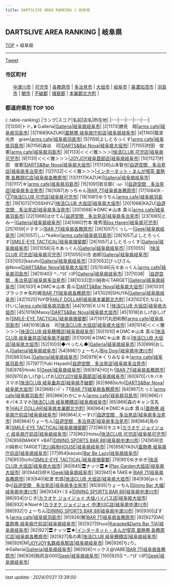 ```yaml
---
title: DARTSLIVE AREA RANKING | 岐阜県
---
```

## DARTSLIVE AREA RANKING | 岐阜県

[TOP](/darts/rank/) > 岐阜県

___

<a href="https://twitter.com/share?ref_src=twsrc%5Etfw" data-text="DARTSLIVE AREA RANKING | 岐阜県" class="twitter-share-button" data-via="DARTSLIVE" data-hashtags="DARTSLIVE" data-related="DARTSLIVE" data-show-count="false">Tweet</a>

### 市区町村

<ul>
<li style="display: inline;"><a href="/darts/rank/岐阜県/中津川市">中津川市</a> |</li>
<li style="display: inline;"><a href="/darts/rank/岐阜県/可児市">可児市</a> |</li>
<li style="display: inline;"><a href="/darts/rank/岐阜県/各務原市">各務原市</a> |</li>
<li style="display: inline;"><a href="/darts/rank/岐阜県/多治見市">多治見市</a> |</li>
<li style="display: inline;"><a href="/darts/rank/岐阜県/大垣市">大垣市</a> |</li>
<li style="display: inline;"><a href="/darts/rank/岐阜県/岐阜市">岐阜市</a> |</li>
<li style="display: inline;"><a href="/darts/rank/岐阜県/美濃加茂市">美濃加茂市</a> |</li>
<li style="display: inline;"><a href="/darts/rank/岐阜県/羽島市">羽島市</a> |</li>
<li style="display: inline;"><a href="/darts/rank/岐阜県/関市">関市</a> |</li>
<li style="display: inline;"><a href="/darts/rank/岐阜県/不破郡">不破郡</a> |</li>
<li style="display: inline;"><a href="/darts/rank/岐阜県/揖斐郡">揖斐郡</a> |</li>
<li style="display: inline;"><a href="/darts/rank/岐阜県/本巣郡北方町">本巣郡北方町</a> |</li>

</ul>

### 都道府県別 TOP 100

{:.table-ranking}
|ランク|スコア|名前|店名|所在地|
|---|---|---|---|---|
|1|1200|トド｡♛Ｇalleria|<a href="https://search.dartslive.com/jp/shop/ba6b0aafd6b0c9670d9b047a20a7ba1e">Galleria</a>|<a href="/darts/rank/岐阜県/岐阜市">岐阜県岐阜市</a>|
|2|1173|勝見　翔|<a href="https://search.dartslive.com/jp/shop/6067f8a5caa4c48c0d9b047a20a7ba1e">arms cafe</a>|<a href="/darts/rank/岐阜県/羽島市">岐阜県羽島市</a>|
|3|1168|KAZUKI|<a href="https://search.dartslive.com/jp/shop/b8a60782705326665f9f3321c1147265">亜熱帯 岐阜県庁前店</a>|<a href="/darts/rank/岐阜県/岐阜市">岐阜県岐阜市</a>|
|4|1160|龍波光彦　gram|<a href="https://search.dartslive.com/jp/shop/6067f8a5caa4c48c0d9b047a20a7ba1e">arms cafe</a>|<a href="/darts/rank/岐阜県/羽島市">岐阜県羽島市</a>|
|5|1159|よしとろっくす|<a href="https://search.dartslive.com/jp/shop/6067f8a5caa4c48c0d9b047a20a7ba1e">arms cafe</a>|<a href="/darts/rank/岐阜県/羽島市">岐阜県羽島市</a>|
|6|1156|森谷　司|<a href="https://search.dartslive.com/jp/shop/d8ef73efd8ddbd540d9b047a20a7ba1e">DARTS&Bar Nova</a>|<a href="/darts/rank/岐阜県/大垣市">岐阜県大垣市</a>|
|7|1155|村田　俊憲|<a href="https://search.dartslive.com/jp/shop/6067f8a5caa4c48c0d9b047a20a7ba1e">arms cafe</a>|<a href="/darts/rank/岐阜県/羽島市">岐阜県羽島市</a>|
|8|1133|＜＜＜雅＞＞＞|<a href="https://search.dartslive.com/jp/shop/ca7a90480bc6c737790ab824ce8730e5">快活CLUB 可児店</a>|<a href="/darts/rank/岐阜県/可児市">岐阜県可児市</a>|
|9|1131|＜＜＜雅＞＞＞|<a href="https://search.dartslive.com/jp/shop/19bf92dfd592dc99774c926eb736cb5a">JOYJOY岐阜茜部店</a>|<a href="/darts/rank/岐阜県/岐阜市">岐阜県岐阜市</a>|
|10|1127|村田　俊憲|<a href="https://search.dartslive.com/jp/shop/d8ef73efd8ddbd540d9b047a20a7ba1e">DARTS&Bar Nova</a>|<a href="/darts/rank/岐阜県/大垣市">岐阜県大垣市</a>|
|11|1126|山本智也|<a href="https://search.dartslive.com/jp/shop/44b788976a7a2ed80d9b047a20a7ba1e">自遊空間　多治見店</a>|<a href="/darts/rank/岐阜県/多治見市">岐阜県多治見市</a>|
|12|1122|＜＜＜雅＞＞＞|<a href="https://search.dartslive.com/jp/shop/68ba088f1a9aaa785f9f3321c1147265">インターネット・まんが喫茶 亜熱帯 各務原IC店</a>|<a href="/darts/rank/岐阜県/各務原市">岐阜県各務原市</a>|
|13|1117|KAZUKI|<a href="https://search.dartslive.com/jp/shop/ba6b0aafd6b0c9670d9b047a20a7ba1e">Galleria</a>|<a href="/darts/rank/岐阜県/岐阜市">岐阜県岐阜市</a>|
|13|1117|☆|<a href="https://search.dartslive.com/jp/shop/6067f8a5caa4c48c0d9b047a20a7ba1e">arms cafe</a>|<a href="/darts/rank/岐阜県/羽島市">岐阜県羽島市</a>|
|15|1091|若旦那(´･ω･`)|<a href="https://search.dartslive.com/jp/shop/44b788976a7a2ed80d9b047a20a7ba1e">自遊空間　多治見店</a>|<a href="/darts/rank/岐阜県/多治見市">岐阜県多治見市</a>|
|16|1087|おっちゃん|<a href="https://search.dartslive.com/jp/shop/ee143133ff4e8d030d9b047a20a7ba1e">BAR 71</a>|<a href="/darts/rank/岐阜県/各務原市">岐阜県各務原市</a>|
|17|1084|К - ②|<a href="https://search.dartslive.com/jp/shop/ca7a90480bc6c737790ab824ce8730e5">快活CLUB 可児店</a>|<a href="/darts/rank/岐阜県/可児市">岐阜県可児市</a>|
|18|1081|ゆうちん|<a href="https://search.dartslive.com/jp/shop/6067f8a5caa4c48c0d9b047a20a7ba1e">arms cafe</a>|<a href="/darts/rank/岐阜県/羽島市">岐阜県羽島市</a>|
|19|1072|YOSSHIY♪|<a href="https://search.dartslive.com/jp/shop/6924062aeac30a7128032249b44395af">快活CLUB 大垣店</a>|<a href="/darts/rank/岐阜県/大垣市">岐阜県大垣市</a>|
|20|1068|KAZU|<a href="https://search.dartslive.com/jp/shop/44b788976a7a2ed80d9b047a20a7ba1e">自遊空間　多治見店</a>|<a href="/darts/rank/岐阜県/多治見市">岐阜県多治見市</a>|
|20|1068|☆DMC☆山本 貴斗|<a href="https://search.dartslive.com/jp/shop/6067f8a5caa4c48c0d9b047a20a7ba1e">arms cafe</a>|<a href="/darts/rank/岐阜県/羽島市">岐阜県羽島市</a>|
|22|1066|はせてん|<a href="https://search.dartslive.com/jp/shop/44b788976a7a2ed80d9b047a20a7ba1e">自遊空間　多治見店</a>|<a href="/darts/rank/岐阜県/多治見市">岐阜県多治見市</a>|
|23|1065|とみー|<a href="https://search.dartslive.com/jp/shop/ba6b0aafd6b0c9670d9b047a20a7ba1e">Galleria</a>|<a href="/darts/rank/岐阜県/岐阜市">岐阜県岐阜市</a>|
|24|1060|竹本 隆秀|<a href="https://search.dartslive.com/jp/shop/caf8a94a0d7d448a0d9b047a20a7ba1e">Bliss Haven</a>|<a href="/darts/rank/岐阜県/可児市">岐阜県可児市</a>|
|25|1059|ドテチン|<a href="https://search.dartslive.com/jp/shop/ee143133ff4e8d030d9b047a20a7ba1e">BAR 71</a>|<a href="/darts/rank/岐阜県/各務原市">岐阜県各務原市</a>|
|26|1057|くっしー|<a href="https://search.dartslive.com/jp/shop/e37a94a12d96e2f50d9b047a20a7ba1e">Geek</a>|<a href="/darts/rank/岐阜県/岐阜市">岐阜県岐阜市</a>|
|26|1057|しぃ*kaikoi|<a href="https://search.dartslive.com/jp/shop/6067f8a5caa4c48c0d9b047a20a7ba1e">arms cafe</a>|<a href="/darts/rank/岐阜県/羽島市">岐阜県羽島市</a>|
|26|1057|よしとろっくす|<a href="https://search.dartslive.com/jp/shop/4aece8944411d887b21333aee1bd51e4">SMILE-EYE TACTICAL</a>|<a href="/darts/rank/岐阜県/揖斐郡">岐阜県揖斐郡</a>|
|26|1057|よしとろっくす|<a href="https://search.dartslive.com/jp/shop/ba6b0aafd6b0c9670d9b047a20a7ba1e">Galleria</a>|<a href="/darts/rank/岐阜県/岐阜市">岐阜県岐阜市</a>|
|30|1056|元々あっくん|<a href="https://search.dartslive.com/jp/shop/ba6b0aafd6b0c9670d9b047a20a7ba1e">Galleria</a>|<a href="/darts/rank/岐阜県/岐阜市">岐阜県岐阜市</a>|
|31|1055|ㅤ|<a href="https://search.dartslive.com/jp/shop/ca7a90480bc6c737790ab824ce8730e5">快活CLUB 可児店</a>|<a href="/darts/rank/岐阜県/可児市">岐阜県可児市</a>|
|31|1055|川合 由郎|<a href="https://search.dartslive.com/jp/shop/ba6b0aafd6b0c9670d9b047a20a7ba1e">Galleria</a>|<a href="/darts/rank/岐阜県/岐阜市">岐阜県岐阜市</a>|
|33|1052|kazuto|<a href="https://search.dartslive.com/jp/shop/ba6b0aafd6b0c9670d9b047a20a7ba1e">Galleria</a>|<a href="/darts/rank/岐阜県/岐阜市">岐阜県岐阜市</a>|
|33|1052|ぴっぴさん@Nova|<a href="https://search.dartslive.com/jp/shop/d8ef73efd8ddbd540d9b047a20a7ba1e">DARTS&Bar Nova</a>|<a href="/darts/rank/岐阜県/大垣市">岐阜県大垣市</a>|
|35|1046|元々あっくん|<a href="https://search.dartslive.com/jp/shop/6067f8a5caa4c48c0d9b047a20a7ba1e">arms cafe</a>|<a href="/darts/rank/岐阜県/羽島市">岐阜県羽島市</a>|
|36|1040|‎( ꒪⌓꒪)ﾀﾞｲｽP|<a href="https://search.dartslive.com/jp/shop/ba6b0aafd6b0c9670d9b047a20a7ba1e">Galleria</a>|<a href="/darts/rank/岐阜県/岐阜市">岐阜県岐阜市</a>|
|37|1038|ㅤ|<a href="https://search.dartslive.com/jp/shop/44b788976a7a2ed80d9b047a20a7ba1e">自遊空間　多治見店</a>|<a href="/darts/rank/岐阜県/多治見市">岐阜県多治見市</a>|
|38|1033|恋川純弥∈TARGET|<a href="https://search.dartslive.com/jp/shop/ba6b0aafd6b0c9670d9b047a20a7ba1e">Galleria</a>|<a href="/darts/rank/岐阜県/岐阜市">岐阜県岐阜市</a>|
|39|1031|☆DMC☆山本 貴斗|<a href="https://search.dartslive.com/jp/shop/d8ef73efd8ddbd540d9b047a20a7ba1e">DARTS&Bar Nova</a>|<a href="/darts/rank/岐阜県/大垣市">岐阜県大垣市</a>|
|39|1031|ブラック☆矢的魂|<a href="https://search.dartslive.com/jp/shop/ee143133ff4e8d030d9b047a20a7ba1e">BAR 71</a>|<a href="/darts/rank/岐阜県/各務原市">岐阜県各務原市</a>|
|41|1029|SHUYA|<a href="https://search.dartslive.com/jp/shop/ba6b0aafd6b0c9670d9b047a20a7ba1e">Galleria</a>|<a href="/darts/rank/岐阜県/岐阜市">岐阜県岐阜市</a>|
|42|1025|YoY@|<a href="https://search.dartslive.com/jp/shop/d69a03368e0ae639774c926eb736cb5a">HALF DOLLAR</a>|<a href="/darts/rank/岐阜県/本巣郡北方町">岐阜県本巣郡北方町</a>|
|43|1021|たなはしけいじ|<a href="https://search.dartslive.com/jp/shop/6067f8a5caa4c48c0d9b047a20a7ba1e">arms cafe</a>|<a href="/darts/rank/岐阜県/羽島市">岐阜県羽島市</a>|
|44|1019|ＫＵＮＩ|<a href="https://search.dartslive.com/jp/shop/6924062aeac30a7128032249b44395af">快活CLUB 大垣店</a>|<a href="/darts/rank/岐阜県/大垣市">岐阜県大垣市</a>|
|45|1018|Massy|<a href="https://search.dartslive.com/jp/shop/d8ef73efd8ddbd540d9b047a20a7ba1e">DARTS&Bar Nova</a>|<a href="/darts/rank/岐阜県/大垣市">岐阜県大垣市</a>|
|45|1018|おしげ@しげお|<a href="https://search.dartslive.com/jp/shop/4aece8944411d887b21333aee1bd51e4">SMILE-EYE TACTICAL</a>|<a href="/darts/rank/岐阜県/揖斐郡">岐阜県揖斐郡</a>|
|47|1017|丸田和樹|<a href="https://search.dartslive.com/jp/shop/6067f8a5caa4c48c0d9b047a20a7ba1e">arms cafe</a>|<a href="/darts/rank/岐阜県/羽島市">岐阜県羽島市</a>|
|48|1016|森谷　司|<a href="https://search.dartslive.com/jp/shop/6924062aeac30a7128032249b44395af">快活CLUB 大垣店</a>|<a href="/darts/rank/岐阜県/大垣市">岐阜県大垣市</a>|
|49|1014|＜＜＜雅＞＞＞|<a href="https://search.dartslive.com/jp/shop/f2d6e527c8d62fa9774c926eb736cb5a">快活CLUB 岐阜穂積店</a>|<a href="/darts/rank/岐阜県/岐阜市">岐阜県岐阜市</a>|
|50|1010|☆DMC☆山本 貴斗|<a href="https://search.dartslive.com/jp/shop/edca3410dee17d75a3f63593b5358cc4">快活CLUB 岐阜垂井店</a>|<a href="/darts/rank/岐阜県/不破郡">岐阜県不破郡</a>|
|51|1009|☆DMC☆山本 貴斗|<a href="https://search.dartslive.com/jp/shop/6924062aeac30a7128032249b44395af">快活CLUB 大垣店</a>|<a href="/darts/rank/岐阜県/大垣市">岐阜県大垣市</a>|
|52|1003|◆ぺったん◆|<a href="https://search.dartslive.com/jp/shop/ba6b0aafd6b0c9670d9b047a20a7ba1e">Galleria</a>|<a href="/darts/rank/岐阜県/岐阜市">岐阜県岐阜市</a>|
|53|999|おしん|<a href="https://search.dartslive.com/jp/shop/ba6b0aafd6b0c9670d9b047a20a7ba1e">Galleria</a>|<a href="/darts/rank/岐阜県/岐阜市">岐阜県岐阜市</a>|
|54|996|りょーちん|<a href="https://search.dartslive.com/jp/shop/1d9e63c1426738d4a3f63593b5358cc4">Big Door</a>|<a href="/darts/rank/岐阜県/中津川市">岐阜県中津川市</a>|
|55|983|SeL|<a href="https://search.dartslive.com/jp/shop/ba6b0aafd6b0c9670d9b047a20a7ba1e">Galleria</a>|<a href="/darts/rank/岐阜県/岐阜市">岐阜県岐阜市</a>|
|56|979|☆くりみなる☆|<a href="https://search.dartslive.com/jp/shop/6067f8a5caa4c48c0d9b047a20a7ba1e">arms cafe</a>|<a href="/darts/rank/岐阜県/羽島市">岐阜県羽島市</a>|
|57|977|Yuki Hayashi|<a href="https://search.dartslive.com/jp/shop/44b788976a7a2ed80d9b047a20a7ba1e">自遊空間　多治見店</a>|<a href="/darts/rank/岐阜県/多治見市">岐阜県多治見市</a>|
|58|976|Hiroki.S|<a href="https://search.dartslive.com/jp/shop/e37a94a12d96e2f50d9b047a20a7ba1e">Geek</a>|<a href="/darts/rank/岐阜県/岐阜市">岐阜県岐阜市</a>|
|59|974|ЧΟ∫ｈ!|<a href="https://search.dartslive.com/jp/shop/ee143133ff4e8d030d9b047a20a7ba1e">BAR 71</a>|<a href="/darts/rank/岐阜県/各務原市">岐阜県各務原市</a>|
|60|970|おしげ@しげお|<a href="https://search.dartslive.com/jp/shop/19bf92dfd592dc99774c926eb736cb5a">JOYJOY岐阜茜部店</a>|<a href="/darts/rank/岐阜県/岐阜市">岐阜県岐阜市</a>|
|60|970|バキバキスマホ|<a href="https://search.dartslive.com/jp/shop/edca3410dee17d75a3f63593b5358cc4">快活CLUB 岐阜垂井店</a>|<a href="/darts/rank/岐阜県/不破郡">岐阜県不破郡</a>|
|62|968|to/to|<a href="https://search.dartslive.com/jp/shop/d8ef73efd8ddbd540d9b047a20a7ba1e">DARTS&Bar Nova</a>|<a href="/darts/rank/岐阜県/大垣市">岐阜県大垣市</a>|
|62|968|ｲﾝﾃﾞｨ 71|<a href="https://search.dartslive.com/jp/shop/ee143133ff4e8d030d9b047a20a7ba1e">BAR 71</a>|<a href="/darts/rank/岐阜県/各務原市">岐阜県各務原市</a>|
|64|967|たっと|<a href="https://search.dartslive.com/jp/shop/6067f8a5caa4c48c0d9b047a20a7ba1e">arms cafe</a>|<a href="/darts/rank/岐阜県/羽島市">岐阜県羽島市</a>|
|65|966|わかにゃん|<a href="https://search.dartslive.com/jp/shop/6067f8a5caa4c48c0d9b047a20a7ba1e">arms cafe</a>|<a href="/darts/rank/岐阜県/羽島市">岐阜県羽島市</a>|
|65|966|バキバキスマホ|<a href="https://search.dartslive.com/jp/shop/f2d6e527c8d62fa9774c926eb736cb5a">快活CLUB 岐阜穂積店</a>|<a href="/darts/rank/岐阜県/岐阜市">岐阜県岐阜市</a>|
|65|966|森のキャン玉先生|<a href="https://search.dartslive.com/jp/shop/d69a03368e0ae639774c926eb736cb5a">HALF DOLLAR</a>|<a href="/darts/rank/岐阜県/本巣郡北方町">岐阜県本巣郡北方町</a>|
|68|964|☆DMC☆山本 貴斗|<a href="https://search.dartslive.com/jp/shop/b8a60782705326665f9f3321c1147265">亜熱帯 岐阜県庁前店</a>|<a href="/darts/rank/岐阜県/岐阜市">岐阜県岐阜市</a>|
|68|964|えーすけ|<a href="https://search.dartslive.com/jp/shop/44b788976a7a2ed80d9b047a20a7ba1e">自遊空間　多治見店</a>|<a href="/darts/rank/岐阜県/多治見市">岐阜県多治見市</a>|
|68|964|りょーちん|<a href="https://search.dartslive.com/jp/shop/44b788976a7a2ed80d9b047a20a7ba1e">自遊空間　多治見店</a>|<a href="/darts/rank/岐阜県/多治見市">岐阜県多治見市</a>|
|68|964|鳥の素|<a href="https://search.dartslive.com/jp/shop/4aece8944411d887b21333aee1bd51e4">SMILE-EYE TACTICAL</a>|<a href="/darts/rank/岐阜県/揖斐郡">岐阜県揖斐郡</a>|
|72|963|モユキ|<a href="https://search.dartslive.com/jp/shop/0924bfb0a344bd41a3f63593b5358cc4">カラオケ ジョイジョイ 岐阜県庁前店</a>|<a href="/darts/rank/岐阜県/岐阜市">岐阜県岐阜市</a>|
|73|962|Hotsu|<a href="https://search.dartslive.com/jp/shop/ca7a90480bc6c737790ab824ce8730e5">快活CLUB 可児店</a>|<a href="/darts/rank/岐阜県/可児市">岐阜県可児市</a>|
|74|959|MAKKY ×BAT|<a href="https://search.dartslive.com/jp/shop/a96c64f0274e892625d56fb0e5c39bac">DINING SPORTS BAR 88</a>|<a href="/darts/rank/岐阜県/中津川市">岐阜県中津川市</a>|
|74|959|恋川純弥∈TARGET|<a href="https://search.dartslive.com/jp/shop/989b8218621cf7ef0d9b047a20a7ba1e">恋川純弥HOUSE</a>|<a href="/darts/rank/岐阜県/岐阜市">岐阜県岐阜市</a>|
|76|958|YASU|<a href="https://search.dartslive.com/jp/shop/b8a60782705326665f9f3321c1147265">亜熱帯 岐阜県庁前店</a>|<a href="/darts/rank/岐阜県/岐阜市">岐阜県岐阜市</a>|
|77|954|kazuto|<a href="https://search.dartslive.com/jp/shop/6b34456b593af4440d9b047a20a7ba1e">Bar Be Lazy</a>|<a href="/darts/rank/岐阜県/岐阜市">岐阜県岐阜市</a>|
|78|953|to/to|<a href="https://search.dartslive.com/jp/shop/4aece8944411d887b21333aee1bd51e4">SMILE-EYE TACTICAL</a>|<a href="/darts/rank/岐阜県/揖斐郡">岐阜県揖斐郡</a>|
|79|951|ゆきゆき|<a href="https://search.dartslive.com/jp/shop/6924062aeac30a7128032249b44395af">快活CLUB 大垣店</a>|<a href="/darts/rank/岐阜県/大垣市">岐阜県大垣市</a>|
|80|945|〓ナッツ〓★|<a href="https://search.dartslive.com/jp/shop/1936c503638c7bf7b21333aee1bd51e4">Play Garden大垣店</a>|<a href="/darts/rank/岐阜県/大垣市">岐阜県大垣市</a>|
|81|944|S@Ｋ|<a href="https://search.dartslive.com/jp/shop/e37a94a12d96e2f50d9b047a20a7ba1e">Geek</a>|<a href="/darts/rank/岐阜県/岐阜市">岐阜県岐阜市</a>|
|82|941|☆TAKE☆|<a href="https://search.dartslive.com/jp/shop/ee143133ff4e8d030d9b047a20a7ba1e">BAR 71</a>|<a href="/darts/rank/岐阜県/各務原市">岐阜県各務原市</a>|
|83|940|舩渡 宏昌|<a href="https://search.dartslive.com/jp/shop/6924062aeac30a7128032249b44395af">快活CLUB 大垣店</a>|<a href="/darts/rank/岐阜県/大垣市">岐阜県大垣市</a>|
|84|936|ριｃｈΦη|<a href="https://search.dartslive.com/jp/shop/44b788976a7a2ed80d9b047a20a7ba1e">自遊空間　多治見店</a>|<a href="/darts/rank/岐阜県/多治見市">岐阜県多治見市</a>|
|85|935|りょーちん|<a href="https://search.dartslive.com/jp/shop/5ef2b0f081c5e52025d56fb0e5c39bac">Dining Bar 大福</a>|<a href="/darts/rank/岐阜県/中津川市">岐阜県中津川市</a>|
|86|934|H i S a|<a href="https://search.dartslive.com/jp/shop/a96c64f0274e892625d56fb0e5c39bac">DINING SPORTS BAR 88</a>|<a href="/darts/rank/岐阜県/中津川市">岐阜県中津川市</a>|
|86|934|ひじき|<a href="https://search.dartslive.com/jp/shop/eda29848a6a2a9b7b21333aee1bd51e4">カラオケ ジョイジョイ 大垣バイパス店</a>|<a href="/darts/rank/岐阜県/大垣市">岐阜県大垣市</a>|
|88|932|☆Noel☆|<a href="https://search.dartslive.com/jp/shop/b00a2b1f5317e950790ab824ce8730e5">カラオケ ジョイジョイ 中津川IC店</a>|<a href="/darts/rank/岐阜県/中津川市">岐阜県中津川市</a>|
|88|932|りょーちん|<a href="https://search.dartslive.com/jp/shop/a96c64f0274e892625d56fb0e5c39bac">DINING SPORTS BAR 88</a>|<a href="/darts/rank/岐阜県/中津川市">岐阜県中津川市</a>|
|90|930|ぱすも|<a href="https://search.dartslive.com/jp/shop/6067f8a5caa4c48c0d9b047a20a7ba1e">arms cafe</a>|<a href="/darts/rank/岐阜県/羽島市">岐阜県羽島市</a>|
|91|928|雅|<a href="https://search.dartslive.com/jp/shop/ee143133ff4e8d030d9b047a20a7ba1e">BAR 71</a>|<a href="/darts/rank/岐阜県/各務原市">岐阜県各務原市</a>|
|92|927|DAI|<a href="https://search.dartslive.com/jp/shop/b8a60782705326665f9f3321c1147265">亜熱帯 岐阜県庁前店</a>|<a href="/darts/rank/岐阜県/岐阜市">岐阜県岐阜市</a>|
|92|927|Shuui|<a href="https://search.dartslive.com/jp/shop/7d380715c162a33a0d9b047a20a7ba1e">Karaoke&Darts Bar TIA</a>|<a href="/darts/rank/岐阜県/岐阜市">岐阜県岐阜市</a>|
|92|927|〓ナッツ〓★|<a href="https://search.dartslive.com/jp/shop/68ba088f1a9aaa785f9f3321c1147265">インターネット・まんが喫茶 亜熱帯 各務原IC店</a>|<a href="/darts/rank/岐阜県/各務原市">岐阜県各務原市</a>|
|92|927|鳥の素|<a href="https://search.dartslive.com/jp/shop/f2d6e527c8d62fa9774c926eb736cb5a">快活CLUB 岐阜穂積店</a>|<a href="/darts/rank/岐阜県/岐阜市">岐阜県岐阜市</a>|
|96|926|M|<a href="https://search.dartslive.com/jp/shop/5dc2d26ad080ddaaa3f63593b5358cc4">JOYJOY名鉄岐阜駅店</a>|<a href="/darts/rank/岐阜県/岐阜市">岐阜県岐阜市</a>|
|96|926|ちｪり｡✣Galleria|<a href="https://search.dartslive.com/jp/shop/ba6b0aafd6b0c9670d9b047a20a7ba1e">Galleria</a>|<a href="/darts/rank/岐阜県/岐阜市">岐阜県岐阜市</a>|
|96|926|ベックス@VABE|<a href="https://search.dartslive.com/jp/shop/ee143133ff4e8d030d9b047a20a7ba1e">BAR 71</a>|<a href="/darts/rank/岐阜県/各務原市">岐阜県各務原市</a>|
|96|926|桃尻会000|<a href="https://search.dartslive.com/jp/shop/e37a94a12d96e2f50d9b047a20a7ba1e">Geek</a>|<a href="/darts/rank/岐阜県/岐阜市">岐阜県岐阜市</a>|
|100|925|‎( ꒪⌓꒪)ﾀﾞｲｽP|<a href="https://search.dartslive.com/jp/shop/e37a94a12d96e2f50d9b047a20a7ba1e">Geek</a>|<a href="/darts/rank/岐阜県/岐阜市">岐阜県岐阜市</a>|





___

_last update : 2024/01/21 13:39:00_


<script src="https://cdnjs.cloudflare.com/ajax/libs/jquery/3.6.1/jquery.min.js" integrity="sha512-aVKKRRi/Q/YV+4mjoKBsE4x3H+BkegoM/em46NNlCqNTmUYADjBbeNefNxYV7giUp0VxICtqdrbqU7iVaeZNXA==" crossorigin="anonymous" referrerpolicy="no-referrer"></script>
<script src="https://cdnjs.cloudflare.com/ajax/libs/jquery.tablesorter/2.31.3/js/jquery.tablesorter.min.js" integrity="sha512-qzgd5cYSZcosqpzpn7zF2ZId8f/8CHmFKZ8j7mU4OUXTNRd5g+ZHBPsgKEwoqxCtdQvExE5LprwwPAgoicguNg==" crossorigin="anonymous" referrerpolicy="no-referrer"></script>
<link rel="stylesheet" href="https://cdnjs.cloudflare.com/ajax/libs/jquery.tablesorter/2.31.3/css/theme.default.min.css" integrity="sha512-wghhOJkjQX0Lh3NSWvNKeZ0ZpNn+SPVXX1Qyc9OCaogADktxrBiBdKGDoqVUOyhStvMBmJQ8ZdMHiR3wuEq8+w==" crossorigin="anonymous" referrerpolicy="no-referrer" />
<script>
$(function() {
    $(".table-ranking").tablesorter({sortList:[[0, 0]]});
});
</script>

<script async src="https://platform.twitter.com/widgets.js" charset="utf-8"></script>